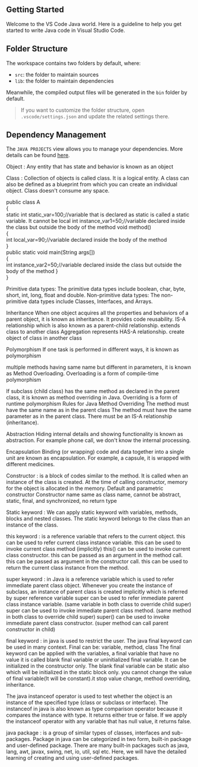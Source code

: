 ## Getting Started

Welcome to the VS Code Java world. Here is a guideline to help you get started to write Java code in Visual Studio Code.

## Folder Structure

The workspace contains two folders by default, where:

- `src`: the folder to maintain sources
- `lib`: the folder to maintain dependencies

Meanwhile, the compiled output files will be generated in the `bin` folder by default.

> If you want to customize the folder structure, open `.vscode/settings.json` and update the related settings there.

## Dependency Management

The `JAVA PROJECTS` view allows you to manage your dependencies. More details can be found [here](https://github.com/microsoft/vscode-java-dependency#manage-dependencies).

Object : Any entity that has state and behavior is known as an object

Class : Collection of objects is called class. It is a logical entity.
A class can also be defined as a blueprint from which you can create an individual object. Class doesn't consume any space.

public class A  
{  
    static int static_var=100;//variable that is declared as static is called a static variable. It cannot be local
    int instance_var1=50;//variable declared inside the class but outside the body of the method 
    void method()  
    {    
        int local_var=90;//variable declared inside the body of the method  
    }  
    public static void main(String args[])  
    {  
        int instance_var2=50;//variable declared inside the class but outside the body of the method 
    }  
}

Primitive data types: The primitive data types include boolean, char, byte, short, int, long, float and double.
Non-primitive data types: The non-primitive data types include Classes, Interfaces, and Arrays.

Inheritance
When one object acquires all the properties and behaviors of a parent object, it is known as inheritance. It provides code reusability.
IS-A relationship which is also known as a parent-child relationship. extends class to another class
Aggregation represents HAS-A relationship. create object of class in another class

Polymorphism
If one task is performed in different ways, it is known as polymorphism

multiple methods having same name but different in parameters, it is known as Method Overloading.
Overloading is a form of compile-time polymorphism

If subclass (child class) has the same method as declared in the parent class, it is known as method overriding in Java.
Overriding is a form of runtime polymorphism
Rules for Java Method Overriding
The method must have the same name as in the parent class
The method must have the same parameter as in the parent class.
There must be an IS-A relationship (inheritance).

Abstraction
Hiding internal details and showing functionality is known as abstraction. For example phone call, we don't know the internal processing.

Encapsulation
Binding (or wrapping) code and data together into a single unit are known as encapsulation. For example, a capsule, it is wrapped with different medicines.

Constructor :  is a block of codes similar to the method. It is called when an instance of the class is created. At the time of calling constructor, memory for the object is allocated in the memory.
Default and parametric constructor 
Constructor name same as class name, cannot be abstract, static, final, and synchronized, no return type

Static keyword : We can apply static keyword with variables, methods, blocks and nested classes. The static keyword belongs to the class than an instance of the class.

this keyword : is a reference variable that refers to the current object.
this can be used to refer current class instance variable.
this can be used to invoke current class method (implicitly)
this() can be used to invoke current class constructor.
this can be passed as an argument in the method call.
this can be passed as argument in the constructor call.
this can be used to return the current class instance from the method.

super keyword : in Java is a reference variable which is used to refer immediate parent class object.
Whenever you create the instance of subclass, an instance of parent class is created implicitly which is referred by super reference variable
super can be used to refer immediate parent class instance variable. (same variable in both class to override child super)
super can be used to invoke immediate parent class method. (same method in both class to override child super)
super() can be used to invoke immediate parent class constructor. (super method can call parent constructor in child)

final keyword : in java is used to restrict the user. The java final keyword can be used in many context. Final can be: variable, method, class
The final keyword can be applied with the variables, a final variable that have no value it is called blank final variable or uninitialized final variable. It can be initialized in the constructor only. The blank final variable can be static also which will be initialized in the static block only.
you cannot change the value of final variable(It will be constant).it stop value change, method overriding, inheritance.

The java instanceof operator is used to test whether the object is an instance of the specified type (class or subclass or interface).
The instanceof in java is also known as type comparison operator because it compares the instance with type. It returns either true or false. If we apply the instanceof operator with any variable that has null value, it returns false.

java package : is a group of similar types of classes, interfaces and sub-packages. Package in java can be categorized in two form, built-in package and user-defined package. There are many built-in packages such as java, lang, awt, javax, swing, net, io, util, sql etc. Here, we will have the detailed learning of creating and using user-defined packages.
